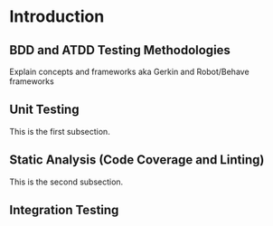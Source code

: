 # Introduction

## BDD and ATDD Testing Methodologies

Explain concepts and frameworks aka Gerkin and Robot/Behave frameworks

## Unit Testing

This is the first subsection.

## Static Analysis (Code Coverage and Linting)

This is the second subsection.

## Integration Testing